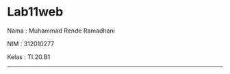 # Lab11web
Nama  : Muhammad Rende Ramadhani

NIM   : 312010277

Kelas : TI.20.B1
_________________________________________________________________________________
